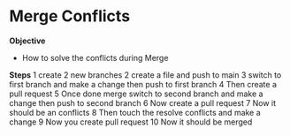 # Merge Conflicts
**Objective**
- How to solve the conflicts during Merge

**Steps**
1 create 2 new branches
2 create a file and push to main
3 switch to first branch and make a change then push to first branch
4 Then create a pull request
5 Once done merge switch to second branch and make a change then push to second branch
6 Now create a pull request 
7 Now it should be an conflicts
8 Then touch the resolve conflicts and make a change 
9 Now you create pull request 
10 Now it should be merged
    
    
